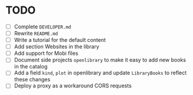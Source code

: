 # TODO

- [ ] Complete `DEVELOPER.md`
- [ ] Rewrite `README.md`
- [ ] Write a tutorial for the default content
- [ ] Add section Websites in the library
- [ ] Add support for Mobi files
- [ ] Document side projects `openlibrary` to make it easy to add new books in the catalog
- [ ] Add a field `kind`, `plot` in openlibrary and update `LibraryBooks` to reflect these changes
- [ ] Deploy a proxy as a workaround CORS requests
